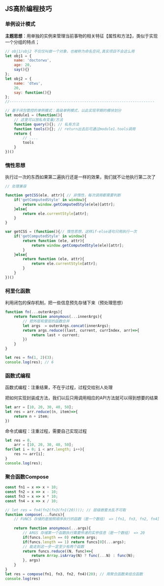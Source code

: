## JS高阶编程技巧



### 单例设计模式

**主题思想**：用单独的实例来管理当前事物的相关特征【属性和方法】，类似于实现一个分组的特点；

```javascript
// obj1/obj2 不仅仅叫做一个对象，也被称为命名空间,真实项目不会这么用
let obj1 = {
    name: 'doctorwu',
    age: 20,
    say(){}
};
let obj2 = {
    name: 'dtwu',
    20,
    say: function(){}
};
//------------------------------------------------------------------

// 基于闭包管控的单例模式：高级单例模式，以此实现早期的模块划分
let module1 = (function(){
    // 这里可以放私有变量/方法
    function query(){}; // 私有方法
    function tools(){}; // return出去后可通过module1.tools调用
    return {
        // ....
        tools
    }
})()
```



### 惰性思想

执行过一次的东西如果第二遍执行还是一样的效果，我们就不让他执行第二次了

```javascript
// 处理兼容

function getCSS(ele, attr){ // 非惰性，每次调用都需要判断
    if('getComputedStyle' in window){
        return window.getComputedStyle(ele)[attr];
    }else{
        return ele.currentStyle[attr];
    }
}

var getCSS = (function(){// 惰性思想，这样if-else语句只用执行一次
    if('getComputedStyle' in window){
        return function (ele, attr){
            return window.getComputedStyle(ele)[attr];
        }
    }else{
        return function (ele, attr){
            return ele.currentStyle[attr];
        }
    }
})()
```



### 柯里化函数

利用闭包的保存机制，把一些信息预先存储下来（预处理思想）

```javascript
function fn(...outerArgs){
    return function anonymous(...innerArgs){
        // 把外层和里层的函数合并
        let args  = outerArgs.concat(innerArgs);
        return args.reduce((last, current, currIndex, arr)=>{
            return last + current;
        })
    }
}

let res = fn(1, 2)(3);
console.log(res); // 6
```



### 函数式编程

函数式编程：注重结果，不在乎过程，过程交给别人处理

把如何实现封装成方法，我们以后只用调用相应的API方法就可以得到想要的结果

```javascript
let arr = [10, 20, 30, 40, 50];
let res = arr.reduce((n, item)=>{
    return n + item;
})
```



命令式编程：注重过程，需要自己实现过程

```javascript
let res = 0,
    arr = [10, 20, 30, 40, 50];
for(let i = 0; i < arr.length; i++){
    res += arr[i];
}
console.log(res);
```



### 聚合函数Compose

```javascript
const fn1 = x => x + 10;
const fn2 = x => x - 10;
const fn3 = x => x * 10;
const fn4 = x => x / 10;

// let res = fn4(fn2(fn3(fn1(20)))); // 层级嵌套太乱不可取
function compose(...funcs){
    // FUNCS 存储的是按照顺序执行的函数（是一个数组） => [fn1, fn3, fn2, fn4]
    
    return function anonymous(...args){
        // ARGS 存储第一个函数执行需要传递的实参信息（是一个数组） => 20
   	    if(funcs.length == 0) return args;
        if(funcs.length == 1) return funcs[0](...args);
        // 能走到这一步一定至少有两个函数
        return funcs.reduce((N, func)=>{
            return Array.isArray(N) ? func(...N) : func(N);
        }, args)
    }
}
let res = compose(fn1, fn3, fn2, fn4)(20); // 用聚合函数来组合函数
console.log(res)
```

